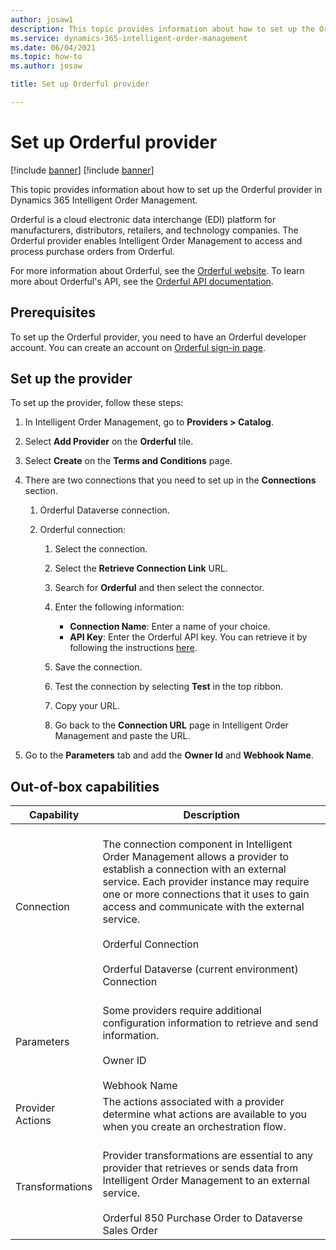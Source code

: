 ```yaml
---
author: josaw1
description: This topic provides information about how to set up the Orderful provider in Dynamics 365 Intelligent Order Management.
ms.service: dynamics-365-intelligent-order-management
ms.date: 06/04/2021
ms.topic: how-to
ms.author: josaw

title: Set up Orderful provider

---
```


# Set up Orderful provider

[!include [banner](includes/banner.md)]
[!include [banner](includes/preview-banner.md)]

This topic provides information about how to set up the Orderful provider in Dynamics 365 Intelligent Order Management.

Orderful is a cloud electronic data interchange (EDI) platform for manufacturers, distributors, retailers, and technology companies. The Orderful provider enables Intelligent Order Management to access and process purchase orders from Orderful.  
  
For more information about Orderful, see the [Orderful website](https://orderful.com/). To learn more about Orderful's API, see the [Orderful API documentation](https://docs.orderful.com/).

## Prerequisites

To set up the Orderful provider, you need to have an Orderful developer account. You can create an account on [Orderful sign-in page](https://ui.orderful.com).

## Set up the provider

To set up the provider, follow these steps:

1. In Intelligent Order Management, go to **Providers &gt; Catalog**.

2. Select **Add Provider** on the **Orderful** tile.

3. Select **Create** on the **Terms and Conditions** page.

4. There are two connections that you need to set up in the **Connections** section.

    1. Orderful Dataverse connection.

    2. Orderful connection:

        1. Select the connection.

        1. Select the **Retrieve Connection Link** URL.

        1. Search for **Orderful** and then select the connector.

        1. Enter the following information: 
            - **Connection Name**: Enter a name of your choice.
            - **API Key**: Enter the Orderful API key. You can retrieve it by following the instructions [here](https://ui.orderful.com/settings/api-credentials).

        1. Save the connection.

        1. Test the connection by selecting **Test** in the top ribbon.

        1. Copy your URL.

        1. Go back to the **Connection URL** page in Intelligent Order Management and paste the URL.

5.  Go to the **Parameters** tab and add the **Owner Id** and **Webhook Name**. <where do I find this information>

##  Out-of-box capabilities

|  Capability | Description |
| ------------------ | -------------------------------- |
|    Connection             |    <br>The connection component in Intelligent Order Management allows a provider to establish a connection with an external service. Each provider instance may require one or more connections that it uses to gain access and communicate with the external service.</br><br>Orderful Connection</br><br>Orderful Dataverse (current environment) Connection</br>   |
|    Parameters             |    <br>Some providers require additional configuration information to retrieve and send information. </br><br>Owner ID</br><br>Webhook Name    </br>    |
|    Provider   Actions     |    The actions associated with a provider determine what actions are available to you when you create an orchestration flow.             |          |   Business   Events      |   The events defined for a provider are events that the associate provider actions can raise in the orchestration designer.        |
|    Transformations        |    <br>Provider transformations are essential to any provider that retrieves or sends data from Intelligent Order Management to an external service.</br><br>Orderful 850 Purchase Order to Dataverse Sales Order</br>  |
